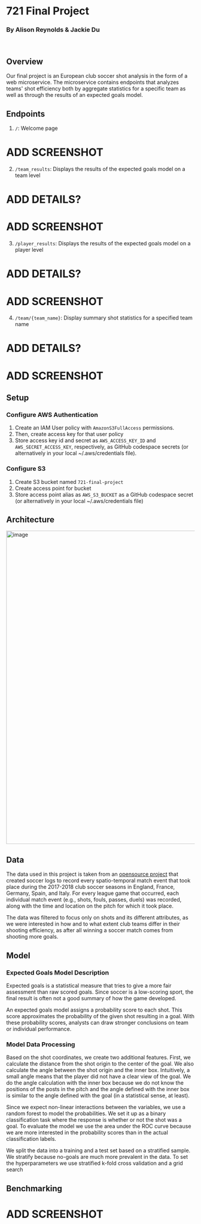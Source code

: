 # 721 Final Project 
### By Alison Reynolds & Jackie Du 

<br />

## Overview 
Our final project is an European club soccer shot analysis in the form of a web microservice. The microservice contains endpoints that analyzes teams' shot efficiency both by aggregate statistics for a specific team as well as through the results of an expected goals model. 


## Endpoints 
1. `/`: Welcome page

# ADD SCREENSHOT

2. `/team_results`: Displays the results of the expected goals model on a team level 

# ADD DETAILS?
# ADD SCREENSHOT

3. `/player_results`: Displays the results of the expected goals model on a player level 

# ADD DETAILS?
# ADD SCREENSHOT


4. `/team/{team_name}`: Display summary shot statistics for a specified team name

# ADD DETAILS?
# ADD SCREENSHOT


## Setup 

### Configure AWS Authentication 
1. Create an IAM User policy with `AmazonS3FullAccess` permissions. 
2. Then, create access key for that user policy 
3. Store access key id and secret as `AWS_ACCESS_KEY_ID` and `AWS_SECRET_ACCESS_KEY`, respectively, as GitHub codespace secrets (or alternatively in your local ~/.aws/credentials file). 


### Configure S3 
1. Create S3 bucket named `721-final-project`
2. Create access point for bucket 
3. Store access point alias as `AWS_S3_BUCKET` as a GitHub codespace secret (or alternatively in your local ~/.aws/credentials file)


## Architecture 

<img width="838" alt="image" src="https://user-images.githubusercontent.com/86393045/235379756-ca13cae9-ac3d-4505-ba4e-38fdc585ce97.png">


## Data 
The data used in this project is taken from an [opensource project](https://www.nature.com/articles/s41597-019-0247-7) that created soccer logs to record every spatio-temporal match event that took place during the 2017-2018 club soccer seasons in England, France, Germany, Spain, and Italy. For every league game that occurred, each individual match event (e.g., shots, fouls, passes, duels) was recorded, along with the time and location on the pitch for which it took place.

The data was filtered to focus only on shots and its different attributes, as we were interested in how and to what extent club teams differ in their shooting efficiency, as after all winning a soccer match comes from shooting more goals. 


## Model 
### Expected Goals Model Description 
Expected goals is a statistical measure that tries to give a more fair assessment than raw scored goals. Since soccer is a low-scoring sport, the final result is often not a good summary of how the game developed.

An expected goals model assigns a probability score to each shot. This score approximates the probability of the given shot resulting in a goal. With these probability scores, analysts can draw stronger conclusions on team or individual performance.

### Model Data Processing
Based on the shot coordinates, we create two additional features. First, we calculate the distance from the shot origin to the center of the goal. We also calculate the angle between the shot origin and the inner box. Intuitively, a small angle means that the player did not have a clear view of the goal. We do the angle calculation with the inner box because we do not know the positions of the posts in the pitch and the angle defined with the inner box is similar to the angle defined with the goal (in a statistical sense, at least).

Since we expect non-linear interactions between the variables, we use a random forest to model the probabilities. We set it up as a binary classification task where the response is whether or not the shot was a goal. To evaluate the model we use the area under the ROC curve because we are more interested in the probability scores than in the actual classification labels.

We split the data into a training and a test set based on a stratified sample. We stratify because no-goals are much more prevalent in the data. To set the hyperparameters we use stratified k-fold cross validation and a grid search


## Benchmarking 

# ADD SCREENSHOT
